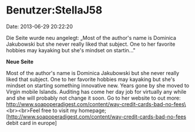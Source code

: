 Benutzer:StellaJ58
==================

Date: 2013-06-29 20:22:20

Die Seite wurde neu angelegt: „Most of the author\'s name is Dominica
Jakubowski but she never really liked that subject. One to her favorite
hobbies may kayaking but she\'s mindset on startin..."

**Neue Seite**

<div>

Most of the author\'s name is Dominica Jakubowski but she never really
liked that subject. One to her favorite hobbies may kayaking but she\'s
mindset on starting something innovative new. Years gone by she moved to
Virgin mobile Islands. Auditing has come her day job for virtually any
while and she will probably not change it soon. Go to her website to out
more:
http://www.soapoperadigest.com/content/way-credit-cards-bad-no-fees\<br\>\<br\>Feel
free to visit my homepage;
\[http://www.soapoperadigest.com/content/way-credit-cards-bad-no-fees
debit card in europe\]

</div>
